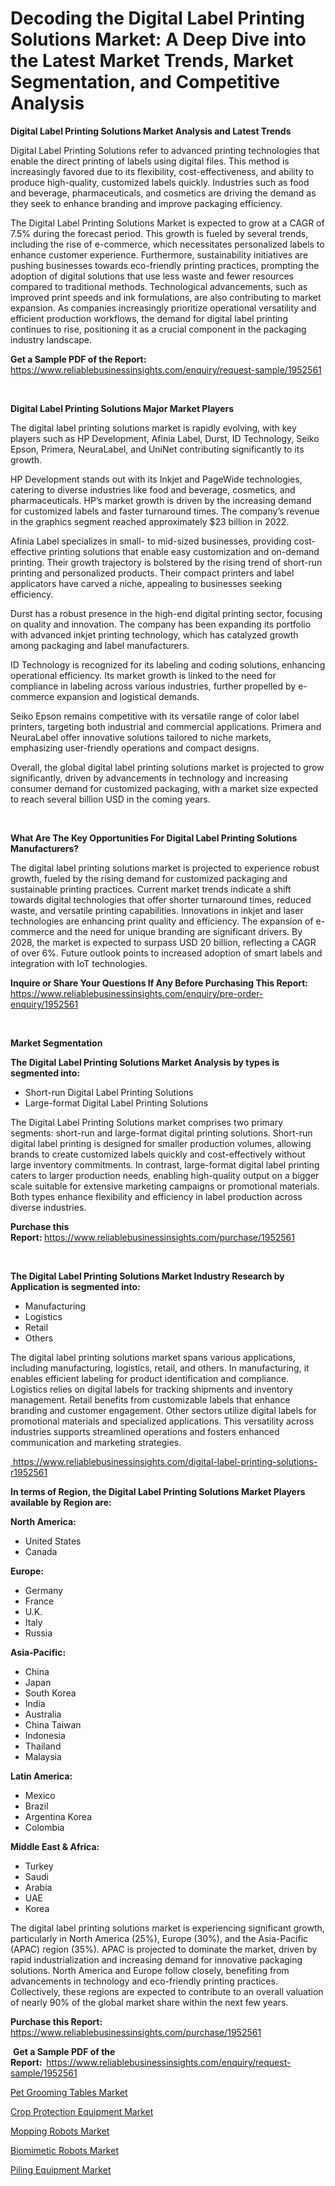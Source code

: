 <p><h1>Decoding the Digital Label Printing Solutions Market: A Deep Dive into the Latest Market Trends, Market Segmentation, and Competitive Analysis</h1></p><p><strong>Digital Label Printing Solutions Market Analysis and Latest Trends</strong></p>
<p><p>Digital Label Printing Solutions refer to advanced printing technologies that enable the direct printing of labels using digital files. This method is increasingly favored due to its flexibility, cost-effectiveness, and ability to produce high-quality, customized labels quickly. Industries such as food and beverage, pharmaceuticals, and cosmetics are driving the demand as they seek to enhance branding and improve packaging efficiency.</p><p>The Digital Label Printing Solutions Market is expected to grow at a CAGR of 7.5% during the forecast period. This growth is fueled by several trends, including the rise of e-commerce, which necessitates personalized labels to enhance customer experience. Furthermore, sustainability initiatives are pushing businesses towards eco-friendly printing practices, prompting the adoption of digital solutions that use less waste and fewer resources compared to traditional methods. Technological advancements, such as improved print speeds and ink formulations, are also contributing to market expansion. As companies increasingly prioritize operational versatility and efficient production workflows, the demand for digital label printing continues to rise, positioning it as a crucial component in the packaging industry landscape.</p></p>
<p><strong>Get a Sample PDF of the Report:&nbsp;</strong> <a href="https://www.reliablebusinessinsights.com/enquiry/request-sample/1952561?utm_campaign=1113&utm_medium=2&utm_source=Github&utm_content=ia&utm_term=20022025&utm_id=digital-label-printing-solutions">https://www.reliablebusinessinsights.com/enquiry/request-sample/1952561</a></p>
<p>&nbsp;</p>
<p><strong>Digital Label Printing Solutions Major Market Players</strong></p>
<p><p>The digital label printing solutions market is rapidly evolving, with key players such as HP Development, Afinia Label, Durst, ID Technology, Seiko Epson, Primera, NeuraLabel, and UniNet contributing significantly to its growth.</p><p>HP Development stands out with its Inkjet and PageWide technologies, catering to diverse industries like food and beverage, cosmetics, and pharmaceuticals. HP’s market growth is driven by the increasing demand for customized labels and faster turnaround times. The company’s revenue in the graphics segment reached approximately $23 billion in 2022.</p><p>Afinia Label specializes in small- to mid-sized businesses, providing cost-effective printing solutions that enable easy customization and on-demand printing. Their growth trajectory is bolstered by the rising trend of short-run printing and personalized products. Their compact printers and label applicators have carved a niche, appealing to businesses seeking efficiency.</p><p>Durst has a robust presence in the high-end digital printing sector, focusing on quality and innovation. The company has been expanding its portfolio with advanced inkjet printing technology, which has catalyzed growth among packaging and label manufacturers.</p><p>ID Technology is recognized for its labeling and coding solutions, enhancing operational efficiency. Its market growth is linked to the need for compliance in labeling across various industries, further propelled by e-commerce expansion and logistical demands.</p><p>Seiko Epson remains competitive with its versatile range of color label printers, targeting both industrial and commercial applications. Primera and NeuraLabel offer innovative solutions tailored to niche markets, emphasizing user-friendly operations and compact designs.</p><p>Overall, the global digital label printing solutions market is projected to grow significantly, driven by advancements in technology and increasing consumer demand for customized packaging, with a market size expected to reach several billion USD in the coming years.</p></p>
<p>&nbsp;</p>
<p><strong>What Are The Key Opportunities For Digital Label Printing Solutions Manufacturers?</strong></p>
<p><p>The digital label printing solutions market is projected to experience robust growth, fueled by the rising demand for customized packaging and sustainable printing practices. Current market trends indicate a shift towards digital technologies that offer shorter turnaround times, reduced waste, and versatile printing capabilities. Innovations in inkjet and laser technologies are enhancing print quality and efficiency. The expansion of e-commerce and the need for unique branding are significant drivers. By 2028, the market is expected to surpass USD 20 billion, reflecting a CAGR of over 6%. Future outlook points to increased adoption of smart labels and integration with IoT technologies.</p></p>
<p><strong>Inquire or Share Your Questions If Any Before Purchasing This Report:</strong> <a href="https://www.reliablebusinessinsights.com/enquiry/pre-order-enquiry/1952561?utm_campaign=1113&utm_medium=2&utm_source=Github&utm_content=ia&utm_term=20022025&utm_id=digital-label-printing-solutions">https://www.reliablebusinessinsights.com/enquiry/pre-order-enquiry/1952561</a></p>
<p>&nbsp;</p>
<p><strong>Market Segmentation</strong></p>
<p><strong>The Digital Label Printing Solutions Market Analysis by types is segmented into:</strong></p>
<p><ul><li>Short-run Digital Label Printing Solutions</li><li>Large-format Digital Label Printing Solutions</li></ul></p>
<p><p>The Digital Label Printing Solutions market comprises two primary segments: short-run and large-format digital printing solutions. Short-run digital label printing is designed for smaller production volumes, allowing brands to create customized labels quickly and cost-effectively without large inventory commitments. In contrast, large-format digital label printing caters to larger production needs, enabling high-quality output on a bigger scale suitable for extensive marketing campaigns or promotional materials. Both types enhance flexibility and efficiency in label production across diverse industries.</p></p>
<p><strong>Purchase this Report:&nbsp;</strong><a href="https://www.reliablebusinessinsights.com/purchase/1952561?utm_campaign=1113&utm_medium=2&utm_source=Github&utm_content=ia&utm_term=20022025&utm_id=digital-label-printing-solutions">https://www.reliablebusinessinsights.com/purchase/1952561</a></p>
<p>&nbsp;</p>
<p><strong>The Digital Label Printing Solutions Market Industry Research by Application is segmented into:</strong></p>
<p><ul><li>Manufacturing</li><li>Logistics</li><li>Retail</li><li>Others</li></ul></p>
<p><p>The digital label printing solutions market spans various applications, including manufacturing, logistics, retail, and others. In manufacturing, it enables efficient labeling for product identification and compliance. Logistics relies on digital labels for tracking shipments and inventory management. Retail benefits from customizable labels that enhance branding and customer engagement. Other sectors utilize digital labels for promotional materials and specialized applications. This versatility across industries supports streamlined operations and fosters enhanced communication and marketing strategies.</p></p>
<p><a href="https://www.reliablebusinessinsights.com/digital-label-printing-solutions-r1952561?utm_campaign=1113&utm_medium=2&utm_source=Github&utm_content=ia&utm_term=20022025&utm_id=digital-label-printing-solutions">&nbsp;https://www.reliablebusinessinsights.com/digital-label-printing-solutions-r1952561</a></p>
<p><strong>In terms of Region, the Digital Label Printing Solutions Market Players available by Region are:</strong></p>
<p>
    <p> <strong> North America: </strong>
        <ul>
            <li>United States</li>
            <li>Canada</li>
        </ul>
        </p> 
    <p> <strong> Europe: </strong>
        <ul>
            <li>Germany</li>
            <li>France</li>
            <li>U.K.</li>
            <li>Italy</li>
            <li>Russia</li>
        </ul>
        </p> 
    <p> <strong> Asia-Pacific: </strong>
        <ul>
            <li>China</li>
            <li>Japan</li>
            <li>South Korea</li>
            <li>India</li>
            <li>Australia</li>
            <li>China Taiwan</li>
            <li>Indonesia</li>
            <li>Thailand</li>
            <li>Malaysia</li>
        </ul>
        </p> 
    <p> <strong> Latin America: </strong>
        <ul>
            <li>Mexico</li>
            <li>Brazil</li>
            <li>Argentina Korea</li>
            <li>Colombia</li>
        </ul>
        </p> 
    <p> <strong> Middle East & Africa: </strong>
        <ul>
            <li>Turkey</li>
            <li>Saudi</li>
            <li>Arabia</li>
            <li>UAE</li>
            <li>Korea</li>
        </ul>
    </p>
    </p>
<p><p>The digital label printing solutions market is experiencing significant growth, particularly in North America (25%), Europe (30%), and the Asia-Pacific (APAC) region (35%). APAC is projected to dominate the market, driven by rapid industrialization and increasing demand for innovative packaging solutions. North America and Europe follow closely, benefiting from advancements in technology and eco-friendly printing practices. Collectively, these regions are expected to contribute to an overall valuation of nearly 90% of the global market share within the next few years.</p></p>
<p><strong>Purchase this Report: </strong><a href="https://www.reliablebusinessinsights.com/purchase/1952561?utm_campaign=1113&utm_medium=2&utm_source=Github&utm_content=ia&utm_term=20022025&utm_id=digital-label-printing-solutions">https://www.reliablebusinessinsights.com/purchase/1952561</a></p>
<p>&nbsp;<strong>Get a Sample PDF of the Report:&nbsp;&nbsp;</strong><a href="https://www.reliablebusinessinsights.com/enquiry/request-sample/1952561?utm_campaign=1113&utm_medium=2&utm_source=Github&utm_content=ia&utm_term=20022025&utm_id=digital-label-printing-solutions">https://www.reliablebusinessinsights.com/enquiry/request-sample/1952561</a></p>
<p><strong></strong></p>
<p><p><a href="https://github.com/lizonbochil23/Market-Research-Report-List-1/blob/main/pet-grooming-tables-market.md?utm_campaign=1113&utm_medium=2&utm_source=Github&utm_content=ia&utm_term=20022025&utm_id=digital-label-printing-solutions">Pet Grooming Tables Market</a></p><p><a href="https://github.com/carylgrinko/Market-Research-Report-List-1/blob/main/crop-protection-equipment-market.md?utm_campaign=1113&utm_medium=2&utm_source=Github&utm_content=ia&utm_term=20022025&utm_id=digital-label-printing-solutions">Crop Protection Equipment Market</a></p><p><a href="https://github.com/rrosasdaunas/Market-Research-Report-List-1/blob/main/mopping-robots-market.md?utm_campaign=1113&utm_medium=2&utm_source=Github&utm_content=ia&utm_term=20022025&utm_id=digital-label-printing-solutions">Mopping Robots Market</a></p><p><a href="https://github.com/leyesamilej/Market-Research-Report-List-1/blob/main/biomimetic-robots-market.md?utm_campaign=1113&utm_medium=2&utm_source=Github&utm_content=ia&utm_term=20022025&utm_id=digital-label-printing-solutions">Biomimetic Robots Market</a></p><p><a href="https://github.com/guinoopandam/Market-Research-Report-List-1/blob/main/piling-equipment-market.md?utm_campaign=1113&utm_medium=2&utm_source=Github&utm_content=ia&utm_term=20022025&utm_id=digital-label-printing-solutions">Piling Equipment Market</a></p></p>